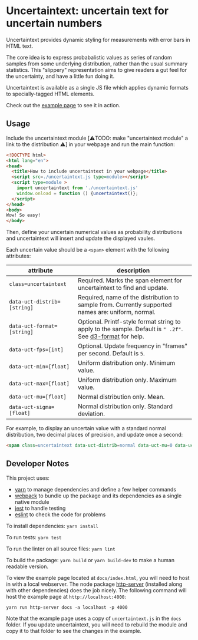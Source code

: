 # Uncertaintext: uncertain text for uncertain numbers

Uncertaintext provides dynamic styling for measurements with error bars in HTML text.

The core idea is to express probabalistic values as series of random samples
from some underlying distribution, rather than the usual summary statistics.
This "slippery" representation aims to give readers a gut feel for the
uncertainty, and have a little fun doing it.

Uncertaintext is available as a single JS file  which applies dynamic formats
to specially-tagged HTML elements. 

Check out the [example page](https://keithfma.github.io/uncertaintext)  to see
it in action.

## Usage

Include the uncertaintext module [:warning:TODO: make "uncertaintext module" a link to
the distribution :warning:] in your webpage and run the main function: 

```html
<!DOCTYPE html>
<html lang="en">
<head>
  <title>How to include uncertaintext in your webpage</title>
  <script src=./uncertaintext.js type=module></script>
  <script type=module >
    import uncertaintext from './uncertaintext.js'
    window.onload = function () {uncertaintext()};
  </script>
</head>
<body>
Wow! So easy!
</body>
```

Then, define your uncertain numerical values as probability distributions and
uncertaintext will insert and update the displayed vaules. 

Each uncertain value should be a `<span>` element with the following attributes:

| attribute | description |
| ----------| ------------|
| `class=uncertaintext` | Required. Marks the span element for uncertaintext to find and update. |
| `data-uct-distrib=[string]` | Required, name of the distribution to sample from. Currently supported names are: uniform, normal. |
| `data-uct-format=[string]` | Optional. Printf-style format string to apply to the sample. Default is `" .2f"`. See [d3-format](https//github.com/d3/d3-format) for help. |
| `data-uct-fps=[int]` |  Optional. Update frequency in "frames" per second. Default is `5`. |
| `data-uct-min=[float]` | Uniform distribution only. Minimum value. |
| `data-uct-max=[float]` | Uniform distribution only. Maximum value. |
| `data-uct-mu=[float]` | Normal distribution only. Mean. |
| `data-uct-sigma=[float]` | Normal distribution only. Standard deviation. |

For example, to display an uncertain value with a standard normal distribution,
two decimal places of precision, and update once a second:

```html
<span class=uncertaintext data-uct-distrib=normal data-uct-mu=0 data-uct-sigma=1 data-uct-format=".2f" data-uct-fps=1></span>
```


## Developer Notes

This project uses:
* [yarn](https://yarnpkg.com/) to manage dependencies and define a few helper commands
* [webpack](https://webpack.js.org/) to bundle up the package and its dependencies as a single native module 
* [jest](https://jestjs.io/) to handle testing
* [eslint](https://eslint.org/) to check the code for problems

To install dependencies: `yarn install`

To run tests: `yarn test`

To run the linter on all source files: `yarn lint`

To build the package: `yarn build` or `yarn build-dev` to make a human readable version.

To view the example page located at `docs/index.html`, you will need to host in
with a local webserver.  The node package
[http-server](https://www.npmjs.com/package/http-server) (installed along with
other dependencies) does the job nicely. The following command will host the
example page at `http://localhost:4000`:

```shell
yarn run http-server docs -a localhost -p 4000
```

Note that the example page uses a copy of `uncertaintext.js` in the `docs` folder.
If you update uncertaintext, you will need to rebuild the module and copy it to 
that folder to see the changes in the example.

